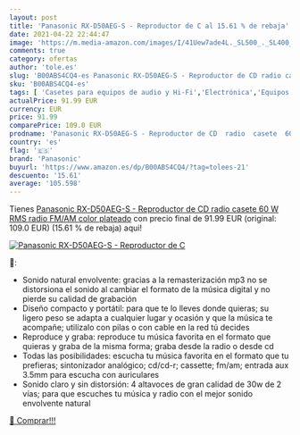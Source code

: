 ```yaml
---
layout: post
title: 'Panasonic RX-D50AEG-S - Reproductor de C al 15.61 % de rebaja'
date: 2021-04-22 22:44:47
image: 'https://m.media-amazon.com/images/I/41Uew7ade4L._SL500_._SL400_.jpg'
comments: true
category: ofertas
author: 'tole.es'
slug: 'B00ABS4CQ4-es Panasonic RX-D50AEG-S - Reproductor de CD radio casete 60...'
sku: 'B00ABS4CQ4-es'
tags: [ 'Casetes para equipos de audio y Hi-Fi','Electrónica','Equipos de audio y Hi-Fi','Grabadores de CD  para equipos de audio y Hi-Fi','Lectores de CD  para equipos de audio y Hi-Fi','Receptores y componentes de equipos de audio y Hi-Fi','panasonic', ]
actualPrice: 91.99 EUR
currency: EUR
price: 91.99
comparePrice: 109.0 EUR
prodname: 'Panasonic RX-D50AEG-S - Reproductor de CD  radio  casete  60 W RMS  radio FM/AM   color plateado'
country: 'es'
flag: '🇪🇸'
brand: 'Panasonic'
buyurl: 'https://www.amazon.es/dp/B00ABS4CQ4/?tag=tolees-21'
descuento: '15.61'
average: '105.598'
---
```


Tienes [Panasonic RX-D50AEG-S - Reproductor de CD  radio  casete  60 W RMS  radio FM/AM   color plateado](https://www.amazon.es/dp/B00ABS4CQ4/?tag=tolees-21) con precio final de  91.99 EUR (original: 109.0 EUR) (15.61 %  de rebaja) aqui!

[![Panasonic RX-D50AEG-S - Reproductor de C](https://m.media-amazon.com/images/I/41Uew7ade4L._SL500_._SL400_.jpg)](https://www.amazon.es/dp/B00ABS4CQ4/?tag=tolees-21)

🔎:

- Sonido natural envolvente: gracias a la remasterización mp3 no se distorsiona el sonido al cambiar el formato de la música digital y no pierde su calidad de grabación
- Diseño compacto y portátil: para que te lo lleves donde quieras; su ligero peso se adapta a cualquier lugar y ocasión y que la música te acompañe; utilízalo con pilas o con cable en la red tú decides
- Reproduce y graba: reproduce tu música favorita en el formato que quieras y graba de la misma forma; graba desde la radio o desde cd
- Todas las posibilidades: escucha tu música favorita en el formato que tu prefieras; sintonizador analógico; cd/cd-r; cassette; fm/am; entrada aux 3.5mm para escucha con auriculares
- Sonido claro y sin distorsión: 4 altavoces de gran calidad de 30w de 2 vías; para que escuches tu música y radio con el mejor sonido envolvente natural

[🛒 Comprar!!!](https://www.amazon.es/dp/B00ABS4CQ4/?tag=tolees-21)

